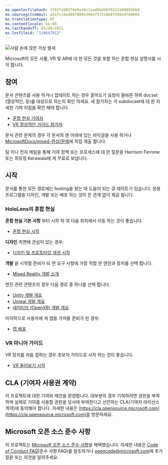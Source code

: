 ```yaml
---
ms.openlocfilehash: 3f65fa90279e9a10c1aad9bd46f02233808936b8
ms.sourcegitcommit: a5afc24a4887880e394ef57216b8fd9de9760004
ms.translationtype: MT
ms.contentlocale: ko-KR
ms.lasthandoff: 05/28/2021
ms.locfileid: "110647012"
---
```

![사람 손에 앉은 가상 벌새](mixed-reality-docs/mr-dev-docs/discover/images/01_MixedReality.png)

Microsoft의 모든 사물, VR 및 AR에 대 한 모든 것을 포함 하는 혼합 현실 설명서를 시작 합니다.

## <a name="contributing"></a>참여

문서 콘텐츠를 사용 하거나 업데이트 하는 경우 끌어오기 요청이 올바른 하위 docset (열성적인, 등)를 대상으로 하는지 확인 하세요. 새 참가자는 각 subdocset에 대 한 자세한 기여 지침을 확인 해야 합니다.

* [혼합 현실 기여자](mixed-reality-docs/mr-dev-docs/CONTRIBUTING.md)
* [VR 열성적인 가이드 참가자](enthusiast-guide/CONTRIBUTING.md)

문서 관련 문제의 경우 각 문서의 맨 아래에 있는 바닥글을 사용 하거나 [MicrosoftDocs/mixed-현실/문제](https://github.com/MicrosoftDocs/mixed-reality/issues)에 직접 제출 합니다.

팀 이나 전자 메일을 통해 기여 정책 또는 프로세스에 대 한 질문을 Harrison Ferrone 또는 최유정 Kerawala에 게 무료로 보냅니다. 

## <a name="getting-started"></a>시작 

문서를 통한 모든 경로에는 footing을 찾는 데 도움이 되는 큐 레이트가 있습니다. 응용 프로그램을 디자인, 개발 또는 배포 하는 것이 든 관계 없이 제공 됩니다. 

### <a name="mixed-reality-for-hololens"></a>HoloLens의 혼합 현실

**혼합 현실 기본 사항** 부터 시작 하 여 다음 위치에서 이동 하는 것이 좋습니다.

* [혼합 현실 시작](mixed-reality-docs/mr-dev-docs/discover/get-started-with-mr.md)

**디자인** 측면에 관심이 있는 경우:

* [디자인 및 프로토타입 생성 시작](mixed-reality-docs/mr-dev-docs/design/design.md)

**개발** 을 시작할 준비가 되 면 요구 사항에 가장 적합 한 엔진과 장치를 선택 합니다.

* [Mixed Reality 개발 소개](mixed-reality-docs/mr-dev-docs/develop/development.md)

엔진 관련 콘텐츠의 경우 다음 경로 중 하나를 선택 합니다.

* [Unity 개발 개요](mixed-reality-docs/mr-dev-docs/develop/unity/unity-development-overview.md)
* [Unreal 개발 개요](mixed-reality-docs/mr-dev-docs/develop/unreal/unreal-development-overview.md)
* [네이티브 (OpenXR) 개발 개요](mixed-reality-docs/mr-dev-docs/develop/native/directx-development-overview.md)

마지막으로 사용자에 게 앱을 가져올 준비가 된 경우:

* [앱 배포](mixed-reality-docs/mr-dev-docs/distribute/distribute-overview.md)

### <a name="vr-enthusiast-guide"></a>VR 마니아 가이드

VR 장치를 처음 접하는 경우 초보자 가이드로 시작 하는 것이 좋습니다.

* [VR 둘러보기 시작](enthusiast-guide/vr-journey.md)

## <a name="contributor-license-agreement-cla"></a>CLA (기여자 사용권 계약)

이 프로젝트에 대한 기여와 제안을 환영합니다. 대부분의 경우 기여하려면 권한을 부여하며 실제로 기여를 사용할 권한을 당사에 부여한다고 선언하는 CLA(기여자 라이선스 계약)에 동의해야 합니다. 자세한 내용은 [https://cla.opensource.microsoft.com](https://cla.opensource.microsoft.com)을 방문하세요.

## <a name="microsoft-open-source-code-of-conduct"></a>Microsoft 오픈 소스 준수 사항

이 프로젝트는 [Microsoft 오픈 소스 준수 사항](https://opensource.microsoft.com/codeofconduct)을 채택했습니다. 자세한 내용은 [Code of Conduct FAQ](https://opensource.microsoft.com/codeofconduct/faq/)(준수 사항 FAQ)를 참조하거나 [opencode@microsoft.com](mailto:opencode@microsoft.com)에 추가 질문 또는 의견을 알려주세요.
